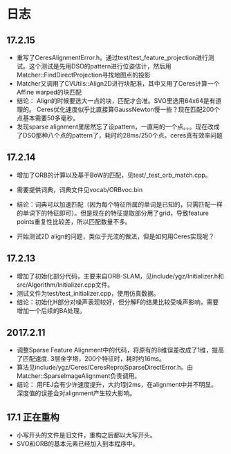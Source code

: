 # 日志
## 17.2.15
- 重写了CeresAlignmentError.h。通过test/test_feature_projection进行测试。这个测试是先用DSO的pattern进行位姿估计，然后用Matcher::FindDirectProjection寻找地图点的投影
- Matcher又调用了CVUtils::Align2D进行块配准，其中又用了Ceres计算一个Affine warped的块匹配
- 结论：
Align的时候要选大一点的块，匹配才会准。SVO里选用64x64是有道理的。
Ceres优化速度似乎比直接算GaussNewton慢一些？现在匹配200个点基本需要50多毫秒。
- 发现sparse alignment里居然忘了设pattern，一直用的一个点。。。现在改成了DSO那种八个点的pattern了，耗时约28ms/250个点。ceres真有效率问题


## 17.2.14
- 增加了ORB的计算以及基于BoW的匹配，见test/_test_orb_match.cpp。 
- 需要提供词典，词典文件见vocab/ORBvoc.bin 
- 结论：词典可以加速匹配（因为每个特征所属的单词是已知的，只需匹配一样的单词下的特征即可）。但是现在的特征提取部分用了grid，导致feature points重复性比较差，所以匹配数量不多。

- 开始测试2D align的问题，类似于光流的做法，但是如何用Ceres实现呢？

## 17.2.13 
- 增加了初始化部分代码，主要来自ORB-SLAM，见include/ygz/Initializer.h和src/Algorithm/Initializer.cpp文件。
- 测试文件为test/test_initializer.cpp，使用仿真数据。
- 结论：初始化H部分对噪声表现较好，但分解F的结果比较受噪声影响，需要增加一个后续的BA处理。

## 2017.2.11
- 调整Sparse Feature Alignment中的代码，将原有的8维误差改成了1维，提高了匹配速度. 3层金字塔，200个特征时，耗时约16ms。
- 算法见include/ygz/Ceres/CeresReprojSparseDirectError.h。由Matcher::SparseImageAlignment负责调用。
- 结论：
用FEJ会有少许速度提升，大约1到2ms，在alignment中并不明显。
深度值的误差会对alignment产生较大影响。

## 17.1 正在重构
- 小写开头的文件是旧文件，重构之后都以大写开头。
- SVO和ORB的基本元素已经加入到本程序中。